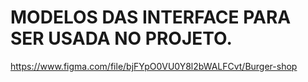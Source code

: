 # MODELOS DAS INTERFACE PARA SER USADA NO PROJETO.

https://www.figma.com/file/bjFYpO0VU0Y8l2bWALFCvt/Burger-shop

